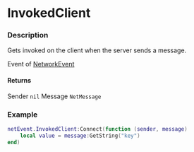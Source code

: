 # InvokedClient

### Description

Gets invoked on the client when the server sends a message.

Event of [NetworkEvent](/classes/NetworkEvent/)

#### Returns

Sender `nil`
Message `NetMessage`

### Example

```lua
netEvent.InvokedClient:Connect(function (sender, message)
    local value = message:GetString("key")
end)
```

